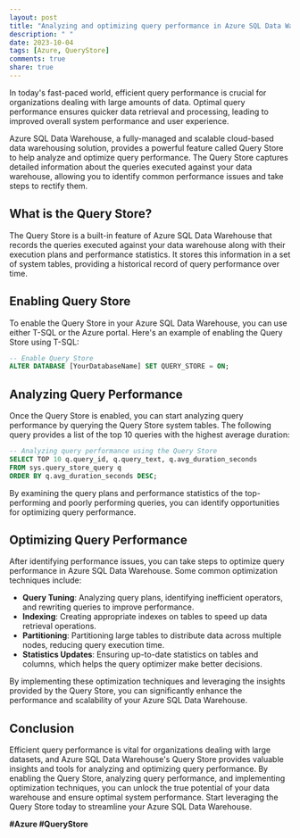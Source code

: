 ```yaml
---
layout: post
title: "Analyzing and optimizing query performance in Azure SQL Data Warehouse using the Query Store"
description: " "
date: 2023-10-04
tags: [Azure, QueryStore]
comments: true
share: true
---
```


In today's fast-paced world, efficient query performance is crucial for organizations dealing with large amounts of data. Optimal query performance ensures quicker data retrieval and processing, leading to improved overall system performance and user experience. 

Azure SQL Data Warehouse, a fully-managed and scalable cloud-based data warehousing solution, provides a powerful feature called Query Store to help analyze and optimize query performance. The Query Store captures detailed information about the queries executed against your data warehouse, allowing you to identify common performance issues and take steps to rectify them.

## What is the Query Store?

The Query Store is a built-in feature of Azure SQL Data Warehouse that records the queries executed against your data warehouse along with their execution plans and performance statistics. It stores this information in a set of system tables, providing a historical record of query performance over time.

## Enabling Query Store

To enable the Query Store in your Azure SQL Data Warehouse, you can use either T-SQL or the Azure portal. Here's an example of enabling the Query Store using T-SQL:

```sql
-- Enable Query Store
ALTER DATABASE [YourDatabaseName] SET QUERY_STORE = ON;
```

## Analyzing Query Performance

Once the Query Store is enabled, you can start analyzing query performance by querying the Query Store system tables. The following query provides a list of the top 10 queries with the highest average duration:

```sql
-- Analyzing query performance using the Query Store
SELECT TOP 10 q.query_id, q.query_text, q.avg_duration_seconds
FROM sys.query_store_query q
ORDER BY q.avg_duration_seconds DESC;
```

By examining the query plans and performance statistics of the top-performing and poorly performing queries, you can identify opportunities for optimizing query performance.

## Optimizing Query Performance

After identifying performance issues, you can take steps to optimize query performance in Azure SQL Data Warehouse. Some common optimization techniques include:

* **Query Tuning**: Analyzing query plans, identifying inefficient operators, and rewriting queries to improve performance.
* **Indexing**: Creating appropriate indexes on tables to speed up data retrieval operations.
* **Partitioning**: Partitioning large tables to distribute data across multiple nodes, reducing query execution time.
* **Statistics Updates**: Ensuring up-to-date statistics on tables and columns, which helps the query optimizer make better decisions.

By implementing these optimization techniques and leveraging the insights provided by the Query Store, you can significantly enhance the performance and scalability of your Azure SQL Data Warehouse.

## Conclusion

Efficient query performance is vital for organizations dealing with large datasets, and Azure SQL Data Warehouse's Query Store provides valuable insights and tools for analyzing and optimizing query performance. By enabling the Query Store, analyzing query performance, and implementing optimization techniques, you can unlock the true potential of your data warehouse and ensure optimal system performance. Start leveraging the Query Store today to streamline your Azure SQL Data Warehouse. 

**#Azure #QueryStore**